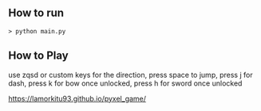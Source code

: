 ## How to run

    > python main.py
## How to Play

use zqsd or custom keys for the direction,
press space to jump,
press j for dash,
press k for bow once unlocked,
press h for sword once unlocked

https://lamorkitu93.github.io/pyxel_game/
